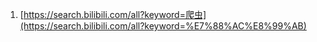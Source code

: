 

1. [https://search.bilibili.com/all?keyword=爬虫](https://search.bilibili.com/all?keyword=%E7%88%AC%E8%99%AB)

